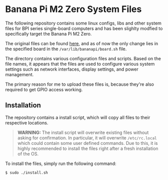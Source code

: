 # Banana Pi M2 Zero System Files

The following repository contains some linux configs, libs and other system files
for BPI series single-board computers and has been slighlty modfied to specifically
target the Banana Pi M2 Zero.

The original files can be found [here](https://github.com/BPI-SINOVOIP/BPI-files/tree/master/others/bpi-service), and as of now the only change lies in the specified board in the `/var/lib/bananapi/board.sh` file.

The directory contains various configuration files and scripts. Based on the file names, it appears that the files are used to configure various system settings such as network interfaces, display settings, and power management.

The primary reason for me to upload these files is, because they're also required to get GPIO access working.

## Installation

The repository contains a install script, which will copy all files to their respective locations.

> **WARNING:** The install script will overwrite existing files without asking for confirmation. In particular, it will overwrite `/etc/rc.local` which could contain some user defined commands.
> Due to this, it is highly recommended to install the files right after a fresh installation of the OS.

To install the files, simply run the following command:
```
$ sudo ./install.sh
```
